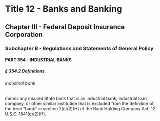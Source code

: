 
# Title 12 - Banks and Banking
## Chapter III - Federal Deposit Insurance Corporation
### Subchapter B - Regulations and Statements of General Policy
#### PART 354 - INDUSTRIAL BANKS
##### § 354.2 Definitions.
###### Industrial bank

means any insured State bank that is an industrial bank, industrial loan company, or other similar institution that is excluded from the definition of the term "bank" in section 2(c)(2)(H) of the Bank Holding Company Act, 12 U.S.C. 1841(c)(2)(H).
